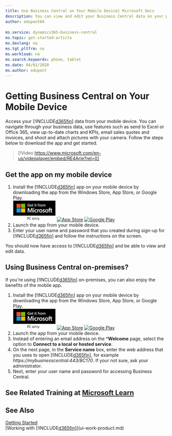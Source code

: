 ```yaml
---
title: Use Business Central on Your Mobile Device| Microsoft Docs
description: You can view and edit your Business Central data on your phone or tablet.
author: edupont04

ms.service: dynamics365-business-central
ms.topic: get-started-article
ms.devlang: na
ms.tgt_pltfrm: na
ms.workload: na
ms.search.keywords: phone, tablet
ms.date: 04/01/2020
ms.author: edupont
---
```


# Getting Business Central on Your Mobile Device

Access your [!INCLUDE[d365fin](includes/d365fin_md.md)] data from your mobile device. You can navigate through your business data, use features such as send to Excel or Office 365, view up-to-date charts and KPIs, email sales quotes and invoices, and shoot and attach pictures with your camera. Follow the steps below to download the app and get started.

> [!Video https://www.microsoft.com/en-us/videoplayer/embed/RE4Arje?rel=0]

## Get the app on my mobile device

1. Install the [!INCLUDE[d365fin](includes/d365fin_md.md)] app on your mobile device by downloading the app from the Windows Store, App Store, or Google Play.  
[![Windows Store](./media/install-mobile-app/windowsstore-v2.png)](https://go.microsoft.com/fwlink/?LinkId=734848)
[![App Store](./media/install-mobile-app/appstore.png)](https://go.microsoft.com/fwlink/?LinkId=734847) [![Google Play](./media/install-mobile-app/googleplay.png)](https://go.microsoft.com/fwlink/?LinkId=734849)  
2. Launch the app from your mobile device.
3. Enter your user name and password that you created during sign-up for [!INCLUDE[d365fin](includes/d365fin_md.md)] and follow the instructions on the screen.

You should now have access to [!INCLUDE[d365fin](includes/d365fin_md.md)] and be able to view and edit data.

## Using Business Central on-premises?

If you're using [!INCLUDE[d365fin](includes/d365fin_md.md)] on-premises, you can also enjoy the benefits of the mobile app.

1. Install the [!INCLUDE[d365fin](includes/d365fin_md.md)] app on your mobile device by downloading the app from the Windows Store, App Store, or Google Play.  
[![Windows Store](./media/install-mobile-app/windowsstore-v2.png)](https://go.microsoft.com/fwlink/?LinkId=734848)
[![App Store](./media/install-mobile-app/appstore.png)](https://go.microsoft.com/fwlink/?LinkId=734847) [![Google Play](./media/install-mobile-app/googleplay.png)](https://go.microsoft.com/fwlink/?LinkId=734849)  
2. Launch the app from your mobile device.
3. Instead of entering an email address on the ***Welcome** page, select the option to **Connect to a local or hosted service**.
4. On the next page, in the **Service name** box, enter the web address that you uses to open [!INCLUDE[d365fin](includes/d365fin_md.md)], for example *https://mybusinesscentral:443/BC170*. If your not sure, ask your administrator.
5. Next, enter your user name and password for accessing Business Central.

## See Related Training at [Microsoft Learn](/learn/modules/alternative-interfaces-dynamics-365-business-central/index)

## See Also
[Getting Started](product-get-started.md)  
[Working with [!INCLUDE[d365fin](includes/d365fin_md.md)]](ui-work-product.md)  
